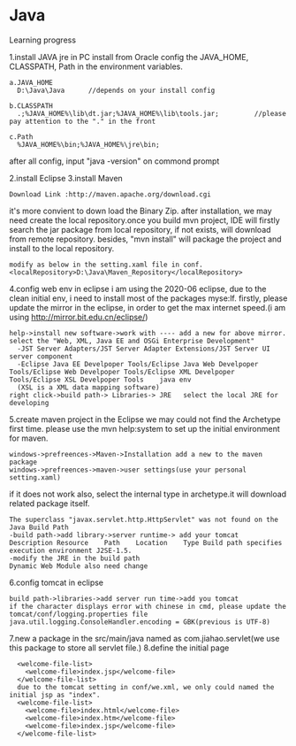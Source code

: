 # Java
Learning progress

1.install JAVA jre in PC
  install from Oracle
  config the JAVA_HOME, CLASSPATH, Path in the environment variables.

    a.JAVA_HOME
      D:\Java\Java      //depends on your install config

    b.CLASSPATH
      .;%JAVA_HOME%\lib\dt.jar;%JAVA_HOME%\lib\tools.jar;         //please pay attention to the "." in the front

    c.Path
      %JAVA_HOME%\bin;%JAVA_HOME%\jre\bin;
      
after all config, input "java -version" on commond prompt

2.install Eclipse
3.install Maven

    Download Link :http://maven.apache.org/download.cgi
    
  it's more convient to down load the Binary Zip.
  after installation, we may need create the local repository.once you build mvn project, IDE will firstly search the jar package from local repository, if not exists, will download from remote repository.
  besides, "mvn install" will package the project and install to the local repository.
  
    modify as below in the setting.xaml file in conf.
    <localRepository>D:\Java\Maven_Repository</localRepository>
    
4.config web env in eclipse
  i am using the 2020-06 eclipse, due to the clean initial env, i need to install most of the packages myse:lf.
  firstly, please update the mirror in the eclipse, in order to get the max internet speed.(i am using http://mirror.bit.edu.cn/eclipse/)
  
    help->install new software->work with ---- add a new for above mirror.
    select the "Web, XML, Java EE and OSGi Enterprise Development"
      -JST Server Adapters/JST Server Adapter Extensions/JST Server UI    server component
      -Eclipse Java EE Develpoper Tools/Eclipse Java Web Develpoper Tools/Eclipse Web Develpoper Tools/Eclipse XML Develpoper Tools/Eclipse XSL Develpoper Tools    java env
      (XSL is a XML data mapping software)
    right click->build path-> Libraries-> JRE   select the local JRE for developing
5.create maven project in the Eclipse
  we may could not find the Archetype first time.
  please use the mvn help:system to set up the initial environment for maven.
  
    windows->prefreences->Maven->Installation add a new to the maven package
    windows->prefreences->maven->user settings(use your personal setting.xaml)
  
  if it does not work also, select the internal type in archetype.it will download related package itself.
  
    The superclass "javax.servlet.http.HttpServlet" was not found on the Java Build Path
    -build path->add library->server runtime-> add your tomcat
    Description	Resource	Path	Location	Type Build path specifies execution environment J2SE-1.5.
    -modify the JRE in the build path
    Dynamic Web Module also need change
6.config tomcat in eclipse

    build path->libraries->add server run time->add you tomcat
    if the character displays error with chinese in cmd, please update the tomcat/conf/logging.properties file java.util.logging.ConsoleHandler.encoding = GBK(previous is UTF-8)
7.new a package in the src/main/java named as com.jiahao.servlet(we use this package to store all servlet file.)
8.define the initial page
    
      <welcome-file-list>
  	    <welcome-file>index.jsp</welcome-file>
      </welcome-file-list>
      due to the tomcat setting in conf/we.xml, we only could named the initial jsp as "index".
      <welcome-file-list>
        <welcome-file>index.html</welcome-file>
        <welcome-file>index.htm</welcome-file>
        <welcome-file>index.jsp</welcome-file>
      </welcome-file-list>
